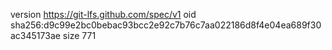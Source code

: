 version https://git-lfs.github.com/spec/v1
oid sha256:d9c99e2bc0bebac93bcc2e92c7b76c7aa022186d8f4e04ea689f30ac345173ae
size 771

